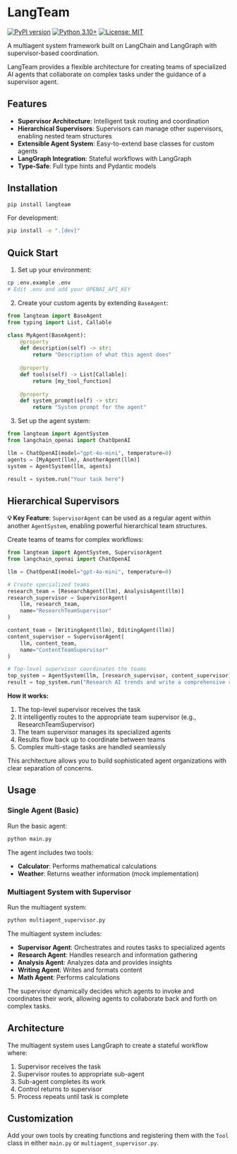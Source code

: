 # LangTeam

[![PyPI version](https://badge.fury.io/py/langteam.svg)](https://badge.fury.io/py/langteam)
[![Python 3.10+](https://img.shields.io/badge/python-3.10+-blue.svg)](https://www.python.org/downloads/)
[![License: MIT](https://img.shields.io/badge/License-MIT-yellow.svg)](https://opensource.org/licenses/MIT)

A multiagent system framework built on LangChain and LangGraph with supervisor-based coordination.

LangTeam provides a flexible architecture for creating teams of specialized AI agents that collaborate on complex tasks under the guidance of a supervisor agent.

## Features

- **Supervisor Architecture**: Intelligent task routing and coordination
- **Hierarchical Supervisors**: Supervisors can manage other supervisors, enabling nested team structures
- **Extensible Agent System**: Easy-to-extend base classes for custom agents
- **LangGraph Integration**: Stateful workflows with LangGraph
- **Type-Safe**: Full type hints and Pydantic models

## Installation

```bash
pip install langteam
```

For development:
```bash
pip install -e ".[dev]"
```

## Quick Start

1. Set up your environment:
```bash
cp .env.example .env
# Edit .env and add your OPENAI_API_KEY
```

2. Create your custom agents by extending `BaseAgent`:
```python
from langteam import BaseAgent
from typing import List, Callable

class MyAgent(BaseAgent):
    @property
    def description(self) -> str:
        return "Description of what this agent does"
    
    @property
    def tools(self) -> List[Callable]:
        return [my_tool_function]
    
    @property
    def system_prompt(self) -> str:
        return "System prompt for the agent"
```

3. Set up the agent system:
```python
from langteam import AgentSystem
from langchain_openai import ChatOpenAI

llm = ChatOpenAI(model="gpt-4o-mini", temperature=0)
agents = [MyAgent(llm), AnotherAgent(llm)]
system = AgentSystem(llm, agents)

result = system.run("Your task here")
```

## Hierarchical Supervisors

**💡 Key Feature**: `SupervisorAgent` can be used as a regular agent within another `AgentSystem`, enabling powerful hierarchical team structures.

Create teams of teams for complex workflows:

```python
from langteam import AgentSystem, SupervisorAgent
from langchain_openai import ChatOpenAI

llm = ChatOpenAI(model="gpt-4o-mini", temperature=0)

# Create specialized teams
research_team = [ResearchAgent(llm), AnalysisAgent(llm)]
research_supervisor = SupervisorAgent(
    llm, research_team, 
    name="ResearchTeamSupervisor"
)

content_team = [WritingAgent(llm), EditingAgent(llm)]
content_supervisor = SupervisorAgent(
    llm, content_team, 
    name="ContentTeamSupervisor"
)

# Top-level supervisor coordinates the teams
top_system = AgentSystem(llm, [research_supervisor, content_supervisor])
result = top_system.run("Research AI trends and write a comprehensive report")
```

**How it works:**
1. The top-level supervisor receives the task
2. It intelligently routes to the appropriate team supervisor (e.g., ResearchTeamSupervisor)
3. The team supervisor manages its specialized agents
4. Results flow back up to coordinate between teams
5. Complex multi-stage tasks are handled seamlessly

This architecture allows you to build sophisticated agent organizations with clear separation of concerns.

## Usage

### Single Agent (Basic)
Run the basic agent:
```bash
python main.py
```

The agent includes two tools:
- **Calculator**: Performs mathematical calculations
- **Weather**: Returns weather information (mock implementation)

### Multiagent System with Supervisor
Run the multiagent system:
```bash
python multiagent_supervisor.py
```

The multiagent system includes:
- **Supervisor Agent**: Orchestrates and routes tasks to specialized agents
- **Research Agent**: Handles research and information gathering
- **Analysis Agent**: Analyzes data and provides insights
- **Writing Agent**: Writes and formats content
- **Math Agent**: Performs calculations

The supervisor dynamically decides which agents to invoke and coordinates their work, allowing agents to collaborate back and forth on complex tasks.

## Architecture

The multiagent system uses LangGraph to create a stateful workflow where:
1. Supervisor receives the task
2. Supervisor routes to appropriate sub-agent
3. Sub-agent completes its work
4. Control returns to supervisor
5. Process repeats until task is complete

## Customization

Add your own tools by creating functions and registering them with the `Tool` class in either `main.py` or `multiagent_supervisor.py`.
